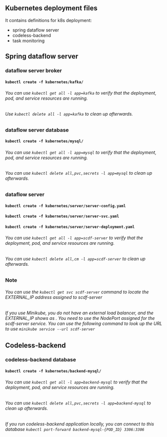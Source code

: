 ## Kubernetes deployment files
It contains definitions for k8s deployment:
- spring dataflow server
- codeless-backend
- task monitoring

## Spring dataflow server

### dataflow server broker
#### `kubectl create -f kubernetes/kafka/` 
###### You can use `kubectl get all -l app=kafka` to verify that the deployment, pod, and service resources are running.
###### Use `kubectl delete all -l app=kafka` to clean up afterwards.

### dataflow server database
#### `kubectl create -f kubernetes/mysql/`
###### You can use `kubectl get all -l app=mysql` to verify that the deployment, pod, and service resources are running.
###### You can use `kubectl delete all,pvc,secrets -l app=mysql` to clean up afterwards.

### dataflow server
#### `kubectl create -f kubernetes/server/server-config.yaml`
#### `kubectl create -f kubernetes/server/server-svc.yaml`
#### `kubectl create -f kubernetes/server/server-deployment.yaml`
###### You can use `kubectl get all -l app=scdf-server` to verify that the deployment, pod, and service resources are running. 
###### You can use `kubectl delete all,cm -l app=scdf-server` to clean up afterwards.

### Note
###### You can use the `kubectl get svc scdf-server` command to locate the EXTERNAL_IP address assigned to scdf-server
###### If you use Minikube, you do not have an external load balancer, and the EXTERNAL_IP shows as <pending>. You need to use the NodePort assigned for the scdf-server service. You can use the following command to look up the URL to use `minikube service --url scdf-server`

## Codeless-backend

### codeless-backend database
#### `kubectl create -f kubernetes/backend-mysql/`
###### You can use `kubectl get all -l app=backend-mysql` to verify that the deployment, pod, and service resources are running.
###### You can use `kubectl delete all,pvc,secrets -l app=backend-mysql` to clean up afterwards.
###### If you run codeless-backend application locally, you can connect to this database `kubectl port-forward backend-mysql-{POD_ID} 3306:3306`
